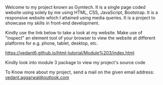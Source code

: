 Welcome to my project known as Gymtech. It is a single page coded website using solely by me using HTML, CSS, JavaScript, Bootstrap. It is a responsive website which I attained using media queries. It is a project to showcase my skills in front-end development.

Kindly use the link below to take a look at my website. Make use of "inspect" an element tool of your browser to view the website at different platforms for e.g. phone, tablet, desktop, etc.

https://vedant6.github.io/html-tutorial/Module%203/index.html

Kindly look into module 3 package to view my project's source code

To Know more about my project, send a mail on the given email address:
vedant.aggarwal@outlook.com 

